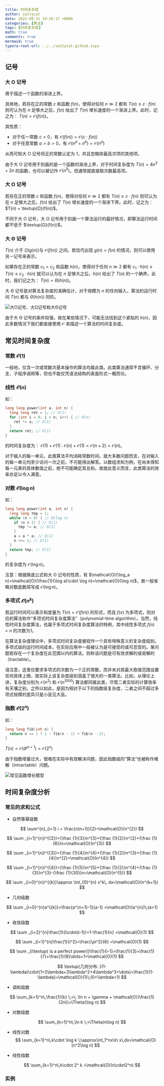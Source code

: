 ```yaml
---
title: 时间复杂度
author: saltycat
date: 2022-08-31 19:26:17 +0800
categories: [算法]
tags: [时间复杂度]
math: true
comments: true
mermaid: true
typora-root-url: ../../sa1tycat.github.ioyu
---
```




## 记号

### 大 O 记号

用于描述一个函数的渐进上界。

具体地，若存在正的常数 $c$ 和函数 $f(n)$，使得对任何 $n \gg 2$ 都有 $T(n) \leq c\cdot f(n)$ 则可认为在 $n$ 足够大之后，$f(n)$ 给出了 $T(n)$ 增长速度的一个渐进上界。此时，记之为： $T(n) = \mathcal{O}(f(n))$。

其性质：

- 对于任一常数 $c > 0$，有 $\mathcal{O}(f(n)) = \mathcal{O}(c\cdot f(n))$
- 对于任意常数 $a > b > 0$，有 $\mathcal{O}(n^a + n^b) = \mathcal{O}(n^a)$

从而可知大 O 记号将正的常数认定为 1，并且忽略除最高次项的其他项。

由于大 O 记号用于刻画的是一个函数的渐进上界，对于时间复杂度为 $T(n)=4n^3+2n$ 的函数，也可以被记作 $\mathcal{O}(n^5)$。但通常就直接取次数最高项。



### 大 Ω 记号

若存在正的常数 $c$ 和函数 $f(n)$，使得对任何 $n \gg 2$ 都有 $T(n) \geq c\cdot f(n)$ 则可认为在 $n$ 足够大之后，$f(n)$ 给出了 $T(n)$ 增长速度的一个渐进下界。此时，记之为： $T(n) = \textup{Ω}(f(n))$。

不同于大 O 记号，大 Ω 记号用于刻画一个算法运行的最好情况，即算法运行时间都不低于 $\textup{Ω}(f(n))$。



### 大 Θ 记号

$T(n)$ 介于 $\Omega(g(n))$与 $\mathcal{O}(f(n))$ 之间。若恰巧出现 $g(n) = f(n)$ 的情况，则可以使用另一记号来表示。

如果存在正的常数 $c_1 < c_2$ 和函数 $h(n)$，使得对于任何 $n \gg 2$ 都有 $c_1\cdot h(n) \leq T(n) \leq c_2\cdot h(n)$ 就可以认为在 $n$ 足够大之后，$h(n)$ 给出了 $T(n)$ 的一个确界。此时，我们记之为： $T(n) = \Theta(h(n))$。

大 Θ 记号是对算法复杂度的准确估计，对于规模为 $n$ 的任何输入，算法的运行时间 $T(n)$ 都与 $\Theta(h(n))$ 同阶。

![大O记号、大Ω记号和大Θ记号](/../sa1tycat.github.io/assets/blog_res/2022-08-31-time-complexity.assets/image-20220831203614023.png)

由于大 Θ 记号的条件较强，故在某些情况下，可能无法找到这个紧贴的 $h(n)$，因此多数情况下我们都直接使用 $\mathcal{O}$ 来描述一个算法的时间复杂度。



## 常见时间复杂度

### 常数 $\mathcal{O}(1)$

一般地，仅含一次或常数次基本操作的算法均属此类。此类算法通常不含循环、分支、子程序调用等，但也不能仅凭语法结构的表面形式一概而论。

### 线性 $\mathcal{O}(n)$

如：

```c++
long long power(int a, int n) {
  long long ret = 1; // O(1)
  for (int i = 0; i < n; i++) { // O(n)
    ret *= a; // O(1)
  }
  return ret; // O(1)
}
```

的时间复杂度为： $\mathcal{O}(1)+\mathcal{O}(1)\cdot \mathcal{O}(n)+\mathcal{O}(1)=\mathcal{O}(n+2)=\mathcal{O}(n)$。

对于输入的每一单元，此类算法平均消耗常数时间。就大多数问题而言，在对输入的每一单元均至少访问一次之前，不可能得出解答。以数组求和为例，在尚未得知每一元素的具体数值之前，绝不可能确定其总和。故就此意义而言，此类算法的效率亦足以令人满意。

### 对数 $\mathcal{O}(\log n)$

如：

```c++
long long power(int a, int n) {
  long long tmp = 1;
  while (n > 0) { // O(log n)
    if (n & 1) { // O(1)
      tmp *= a; // O(1)
    }
    a = a * a; // O(1)
    n >>= 1; // O(1)
  }
  return tmp; // O(1)
}
```

的复杂度为 $\mathcal{O}(\log n)$。

注意：根据换底公式和大 O 记号的性质，有 $\mathcal{O}(\log_a n)=\mathcal{O}(\frac{1}{\log a}\cdot \log n)=\mathcal{O}(\log n)$，故一般省略对数底数简写成 $\mathcal{O}(\log n)$。

### 多项式 $\mathcal{O}(n^k)$

若运行时间可以表示和度量为 $T(n) = \mathcal{O}(f(n))$ 的形式，而且 $f(x)$ 为多项式，则对应的算法称作“多项式时间复杂度算法”（polynomial-time algorithm）。当然，线性时间复杂度算法，也属于多项式时间复杂度算法的特例，其中线性多项式 $f(n) = n$ 的次数为1。

在算法复杂度理论中，多项式时间复杂度被视作一个具有特殊意义的复杂度级别。多项式级的运行时间成本，在实际应用中一般被认为是可接受的或可忍受的。某问题若存在一个复杂度在此范围以内的算法，则称该问题是可有效求解的或易解的（tractable）。 

请注意，这里仅要求多项式的次数为一个正的常数，而并未对其最大取值范围设置任何具体上限，故实际上该复杂度级别涵盖了很大的一类算法。比如，从理论上讲，复杂度分别为 $\mathcal{O}(n^2)$ 和 $\mathcal{O}(n^{1000})$ 算法都同属此类，尽管二者实际的计算效率有天壤之别。之所以如此，是因为相对于以下的指数级复杂度，二者之间不超过多项式规模的差异只是小巫见大巫。

### 指数 $\mathcal{O}(2^n)$

如：

```c++
long long fib(int n) {
  return n <= 1 ? 1 : fib(n - 1) + fib(n - 2);
}
```

$T(n) = \mathcal{O}(\Phi^{n+1}) = \mathcal{O}(2^n)$

由于指数增量过大，很难在实际中有效解决问题，因此指数级的“算法”也被称作难解（intractable）问题。

![常见函数增长模型](/../sa1tycat.github.io/assets/blog_res/2022-08-31-time-complexity.assets/image-20220901160341309.png)



## 时间复杂度分析

### 常见的求和公式

- 自然等幂级数

$$
\sum^{n}_{i=1} i = \frac{n(n+1)}{2}=\mathcal{O}(n^{2})
$$

$$
\sum _{i=1}^{n}i^{{2}}={\frac  {1}{3}}n^{3}+{\frac  {1}{2}}n^{2}+{\frac  {1}{6}}n=\mathcal{O}(n^{3})
$$

$$
\sum _{i=1}^{n}i^{{3}}={\frac  {1}{4}}n^{4}+{\frac  {1}{2}}n^{3}+{\frac  {1}{4}}n^{2}=\mathcal{O}(n^{4})
$$

$$
\sum _{i=1}^{n}i^{{4}}={\frac  {1}{5}}n^{5}+{\frac  {1}{2}}n^{4}+{\frac  {1}{3}}n^{3}-{\frac  {1}{30}}n=\mathcal{O}(n^{5})
$$

$$
\sum _{i=0}^{n}i^{{k}}\approx \int_{0}^{n} x^k\, dx=\mathcal{O}(n^{k+1})
$$

- 几何级数

$$
\sum _{i=0}^{n}a^{{k}}=\frac{a^{n+1}-1}{a-1} =\mathcal{O}(a^{n})\;(a>1)
$$

- 收敛级数

$$
\sum _{i=2}^{n}\frac{1}{i\cdot(i-1)}=1-\frac{1}{n} =\mathcal{O}(1)
$$

$$
\sum _{i=1}^{n}\frac{1}{i^2}=\frac{\pi^2}{6} =\mathcal{O}(1)
$$

$$
\sum _{i\textup{ is a perfect power}}\frac{1}{i-1}=\frac{1}{3}+\frac{1}{7}+\frac{1}{8}\dots=1=\mathcal{O}(1)
$$

$$
\textup{几何分布: }(1-\lambda)\cdot(1+2\lambda+3\lambda^2+4\lambda^3+\dots)=\frac{1}{1-\lambda}=\mathcal{O}(1)\;(0<\lambda<1)
$$



- 调和级数

$$
\sum_{k=1}^n\,\frac{1}{k} \;=\; \ln n + \gamma + \mathcal{O}(\frac{1}{2n})=\Theta(\log n)
$$

- 对数级数

$$
\sum_{k=1}^n\,\ln k \;=\Theta(n\log n)
$$

- 线性对数
  $$
  \sum_{k=1}^n\,k\cdot \log k \;\approx\int_1^nx\ln x\,dx=\mathcal{O}(n^2\log n)
  $$

- 线性指数

$$
\sum_{k=1}^n\,k\cdot 2^ k =\mathcal{O}(n\cdot2^n)
$$



### 实例



